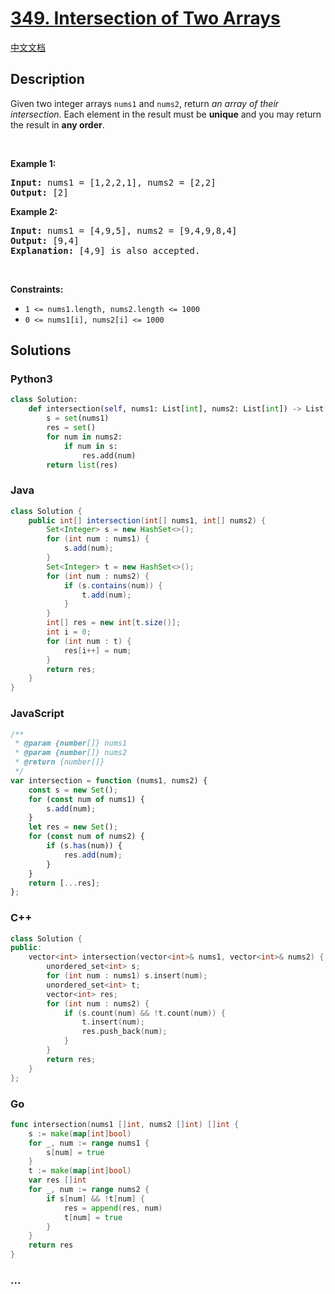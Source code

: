 # [349. Intersection of Two Arrays](https://leetcode.com/problems/intersection-of-two-arrays)

[中文文档](/solution/0300-0399/0349.Intersection%20of%20Two%20Arrays/README.md)

## Description

<p>Given two integer arrays <code>nums1</code> and <code>nums2</code>, return <em>an array of their intersection</em>. Each element in the result must be <strong>unique</strong> and you may return the result in <strong>any order</strong>.</p>

<p>&nbsp;</p>
<p><strong class="example">Example 1:</strong></p>

<pre>
<strong>Input:</strong> nums1 = [1,2,2,1], nums2 = [2,2]
<strong>Output:</strong> [2]
</pre>

<p><strong class="example">Example 2:</strong></p>

<pre>
<strong>Input:</strong> nums1 = [4,9,5], nums2 = [9,4,9,8,4]
<strong>Output:</strong> [9,4]
<strong>Explanation:</strong> [4,9] is also accepted.
</pre>

<p>&nbsp;</p>
<p><strong>Constraints:</strong></p>

<ul>
	<li><code>1 &lt;= nums1.length, nums2.length &lt;= 1000</code></li>
	<li><code>0 &lt;= nums1[i], nums2[i] &lt;= 1000</code></li>
</ul>

## Solutions

<!-- tabs:start -->

### **Python3**

```python
class Solution:
    def intersection(self, nums1: List[int], nums2: List[int]) -> List[int]:
        s = set(nums1)
        res = set()
        for num in nums2:
            if num in s:
                res.add(num)
        return list(res)
```

### **Java**

```java
class Solution {
    public int[] intersection(int[] nums1, int[] nums2) {
        Set<Integer> s = new HashSet<>();
        for (int num : nums1) {
            s.add(num);
        }
        Set<Integer> t = new HashSet<>();
        for (int num : nums2) {
            if (s.contains(num)) {
                t.add(num);
            }
        }
        int[] res = new int[t.size()];
        int i = 0;
        for (int num : t) {
            res[i++] = num;
        }
        return res;
    }
}
```

### **JavaScript**

```js
/**
 * @param {number[]} nums1
 * @param {number[]} nums2
 * @return {number[]}
 */
var intersection = function (nums1, nums2) {
    const s = new Set();
    for (const num of nums1) {
        s.add(num);
    }
    let res = new Set();
    for (const num of nums2) {
        if (s.has(num)) {
            res.add(num);
        }
    }
    return [...res];
};
```

### **C++**

```cpp
class Solution {
public:
    vector<int> intersection(vector<int>& nums1, vector<int>& nums2) {
        unordered_set<int> s;
        for (int num : nums1) s.insert(num);
        unordered_set<int> t;
        vector<int> res;
        for (int num : nums2) {
            if (s.count(num) && !t.count(num)) {
                t.insert(num);
                res.push_back(num);
            }
        }
        return res;
    }
};
```

### **Go**

```go
func intersection(nums1 []int, nums2 []int) []int {
	s := make(map[int]bool)
	for _, num := range nums1 {
		s[num] = true
	}
	t := make(map[int]bool)
	var res []int
	for _, num := range nums2 {
		if s[num] && !t[num] {
			res = append(res, num)
			t[num] = true
		}
	}
	return res
}
```

### **...**

```

```

<!-- tabs:end -->

